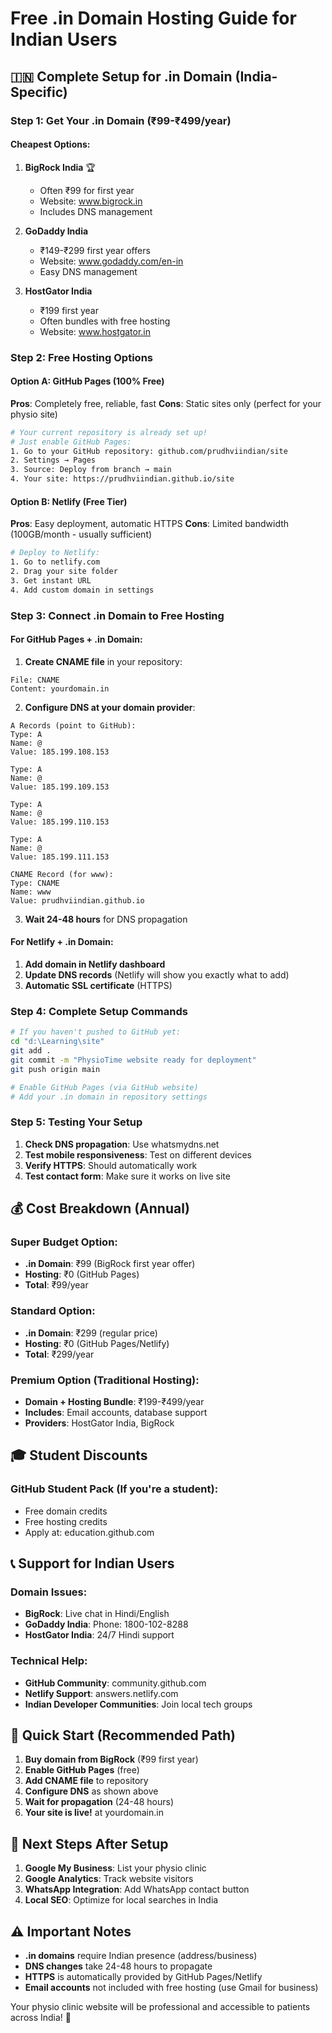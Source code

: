 # Free .in Domain Hosting Guide for Indian Users

## 🇮🇳 Complete Setup for .in Domain (India-Specific)

### Step 1: Get Your .in Domain (₹99-₹499/year)

#### Cheapest Options:
1. **BigRock India** 🏆 
   - Often ₹99 for first year
   - Website: www.bigrock.in
   - Includes DNS management

2. **GoDaddy India**
   - ₹149-₹299 first year offers
   - Website: www.godaddy.com/en-in
   - Easy DNS management

3. **HostGator India**
   - ₹199 first year
   - Often bundles with free hosting
   - Website: www.hostgator.in

### Step 2: Free Hosting Options

#### Option A: GitHub Pages (100% Free)
**Pros**: Completely free, reliable, fast
**Cons**: Static sites only (perfect for your physio site)

```bash
# Your current repository is already set up!
# Just enable GitHub Pages:
1. Go to your GitHub repository: github.com/prudhviindian/site
2. Settings → Pages
3. Source: Deploy from branch → main
4. Your site: https://prudhviindian.github.io/site
```

#### Option B: Netlify (Free Tier)
**Pros**: Easy deployment, automatic HTTPS
**Cons**: Limited bandwidth (100GB/month - usually sufficient)

```bash
# Deploy to Netlify:
1. Go to netlify.com
2. Drag your site folder
3. Get instant URL
4. Add custom domain in settings
```

### Step 3: Connect .in Domain to Free Hosting

#### For GitHub Pages + .in Domain:

1. **Create CNAME file** in your repository:
```
File: CNAME
Content: yourdomain.in
```

2. **Configure DNS at your domain provider**:
```
A Records (point to GitHub):
Type: A
Name: @
Value: 185.199.108.153

Type: A  
Name: @
Value: 185.199.109.153

Type: A
Name: @  
Value: 185.199.110.153

Type: A
Name: @
Value: 185.199.111.153

CNAME Record (for www):
Type: CNAME
Name: www
Value: prudhviindian.github.io
```

3. **Wait 24-48 hours** for DNS propagation

#### For Netlify + .in Domain:

1. **Add domain in Netlify dashboard**
2. **Update DNS records** (Netlify will show you exactly what to add)
3. **Automatic SSL certificate** (HTTPS)

### Step 4: Complete Setup Commands

```bash
# If you haven't pushed to GitHub yet:
cd "d:\Learning\site"
git add .
git commit -m "PhysioTime website ready for deployment"
git push origin main

# Enable GitHub Pages (via GitHub website)
# Add your .in domain in repository settings
```

### Step 5: Testing Your Setup

1. **Check DNS propagation**: Use whatsmydns.net
2. **Test mobile responsiveness**: Test on different devices
3. **Verify HTTPS**: Should automatically work
4. **Test contact form**: Make sure it works on live site

## 💰 Cost Breakdown (Annual)

### Super Budget Option:
- **.in Domain**: ₹99 (BigRock first year offer)
- **Hosting**: ₹0 (GitHub Pages)
- **Total**: ₹99/year

### Standard Option:
- **.in Domain**: ₹299 (regular price)
- **Hosting**: ₹0 (GitHub Pages/Netlify)
- **Total**: ₹299/year

### Premium Option (Traditional Hosting):
- **Domain + Hosting Bundle**: ₹199-₹499/year
- **Includes**: Email accounts, database support
- **Providers**: HostGator India, BigRock

## 🎓 Student Discounts

### GitHub Student Pack (If you're a student):
- Free domain credits
- Free hosting credits
- Apply at: education.github.com

## 📞 Support for Indian Users

### Domain Issues:
- **BigRock**: Live chat in Hindi/English
- **GoDaddy India**: Phone: 1800-102-8288
- **HostGator India**: 24/7 Hindi support

### Technical Help:
- **GitHub Community**: community.github.com
- **Netlify Support**: answers.netlify.com
- **Indian Developer Communities**: Join local tech groups

## 🚀 Quick Start (Recommended Path)

1. **Buy domain from BigRock** (₹99 first year)
2. **Enable GitHub Pages** (free)
3. **Add CNAME file** to repository
4. **Configure DNS** as shown above
5. **Wait for propagation** (24-48 hours)
6. **Your site is live!** at yourdomain.in

## 📱 Next Steps After Setup

1. **Google My Business**: List your physio clinic
2. **Google Analytics**: Track website visitors
3. **WhatsApp Integration**: Add WhatsApp contact button
4. **Local SEO**: Optimize for local searches in India

## ⚠️ Important Notes

- **.in domains** require Indian presence (address/business)
- **DNS changes** take 24-48 hours to propagate
- **HTTPS** is automatically provided by GitHub Pages/Netlify
- **Email accounts** not included with free hosting (use Gmail for business)

Your physio clinic website will be professional and accessible to patients across India! 🏥

